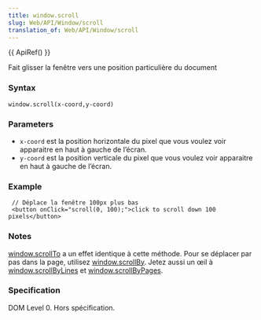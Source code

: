 ```yaml
---
title: window.scroll
slug: Web/API/Window/scroll
translation_of: Web/API/Window/scroll
---
```

{{ ApiRef() }}

Fait glisser la fenêtre vers une position particulière du document

### Syntax

    window.scroll(x-coord,y-coord)

### Parameters

- `x-coord` est la position horizontale du pixel que vous voulez voir apparaitre en haut à gauche de l’écran.
- `y-coord` est la position verticale du pixel que vous voulez voir apparaitre en haut à gauche de l’écran.

### Example

     // Déplace la fenêtre 100px plus bas
     <button onClick="scroll(0, 100);">click to scroll down 100 pixels</button>

### Notes

[window.scrollTo](scrollTo) a un effet identique à cette méthode. Pour se déplacer par pas dans la page, utilisez [window.scrollBy](scrollBy). Jetez aussi un œil à [window.scrollByLines](scrollByLines) et [window.scrollByPages](scrollByPages).

### Specification

DOM Level 0. Hors spécification.

